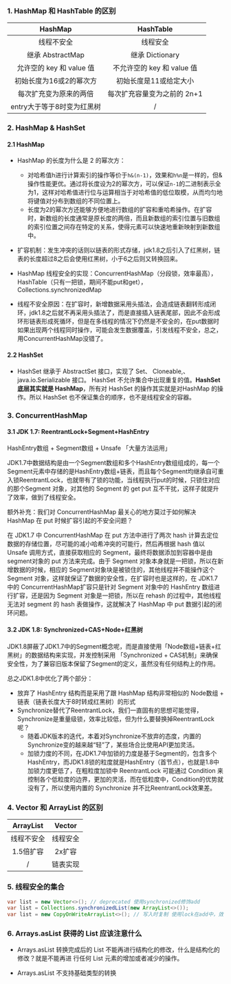 ### 1. HashMap 和 HashTable 的区别

|          HashMap           |          HashTable          |
| :------------------------: | :-------------------------: |
|         线程不安全         |          线程安全           |
|      继承 AbstractMap      |       继承 Dictionary       |
|  允许空的 key 和 value 值  | 不允许空的 key 和 value 值  |
|  初始长度为16或2的幂次方   |   初始⻓度是11或给定大小    |
|   每次扩充变为原来的两倍   | 每次扩充容量变为之前的 2n+1 |
| entry大于等于8时变为红黑树 |              /              |

### 2. HashMap & HashSet

#### 2.1 HashMap

- HashMap 的长度为什么是 2 的幂次方：
  - 对哈希值h进行计算索引的操作等价于`h&(n-1)`，效果和`h%n`是一样的，但&操作性能更优。通过将长度设为2的幂次方，可以保证`n-1`的二进制表示全为1，这样对哈希值进行位与运算相当于对哈希值的低位取模，从而均匀地将键值对分布到数组的不同位置上。
  - 长度为2的幂次方还能够方便地进行数组的扩容和重哈希操作。在扩容时，新数组的长度通常是原长度的两倍，而且新数组的索引位置与旧数组的索引位置之间存在特定的关系，使得元素可以快速地重新映射到新数组中。
- 扩容机制：发生冲突的话则以链表的形式存储，jdk1.8之后引入了红黑树，链表的长度超过8之后会使用红黑树，小于6之后则又转换回来。

- HashMap 线程安全的实现：ConcurrentHashMap（分段锁，效率最高），HashTable（只有一把锁，期间不能put和get），Collections.synchronizedMap
- 线程不安全原因：在扩容时，新增数据采用头插法，会造成链表翻转形成闭环，jdk1.8之后就不再采用头插法了，而是直接插入链表尾部，因此不会形成环形链表形成死循环，但是在多线程的情况下仍然是不安全的，在put数据时如果出现两个线程同时操作，可能会发生数据覆盖，引发线程不安全，总之，用ConcurrentHashMap没错了。

#### 2.2 HashSet

- HashSet 继承于 AbstractSet 接口，实现了 Set、 Cloneable,、 java.io.Serializable 接口。 HashSet 不允许集合中出现重复的值。**HashSet 底层其实就是 HashMap**，所有对 HashSet 的操作其实就是对HashMap 的操作。所以 HashSet 也不保证集合的顺序，也不是线程安全的容器。  

### 3. ConcurrentHashMap

#### 3.1 JDK 1.7: ReentrantLock+Segment+HashEntry

HashEntry数组 + Segment数组 + Unsafe 「大量方法运用」

JDK1.7中数据结构是由一个Segment数组和多个HashEntry数组组成的，每一个Segment元素中存储的是HashEntry数组+链表，而且每个Segment均继承自可重入锁ReentrantLock，也就带有了锁的功能，当线程执行put的时候，只锁住对应的那个Segment 对象，对其他的 Segment 的 get put 互不干扰，这样子就提升了效率，做到了线程安全。

额外补充：我们对 ConcurrentHashMap 最关心的地方莫过于如何解决 HashMap 在 put 时候扩容引起的不安全问题？

在 JDK1.7 中 ConcurrentHashMap 在 put 方法中进行了两次 hash 计算去定位数据的存储位置，尽可能的减小哈希冲突的可能行，然后再根据 hash 值以 Unsafe 调用方式，直接获取相应的 Segment，最终将数据添加到容器中是由 segment对象的 put 方法来完成。由于 Segment 对象本身就是一把锁，所以在新增数据的时候，相应的 Segment对象块是被锁住的，其他线程并不能操作这个 Segment 对象，这样就保证了数据的安全性，在扩容时也是这样的，在 JDK1.7 中的 ConcurrentHashMap扩容只是针对 Segment 对象中的 HashEntry 数组进行扩容，还是因为 Segment 对象是一把锁，所以在 rehash 的过程中，其他线程无法对 segment 的 hash 表做操作，这就解决了 HashMap 中 put 数据引起的闭环问题。

#### 3.2 JDK 1.8: Synchronized+CAS+Node+红黑树

JDK1.8屏蔽了JDK1.7中的Segment概念呢，而是直接使用「Node数组+链表+红黑树」的数据结构来实现，并发控制采用 「Synchronized + CAS机制」来确保安全性，为了兼容旧版本保留了Segment的定义，虽然没有任何结构上的作用。

总之JDK1.8中优化了两个部分：

- 放弃了 HashEntry 结构而是采用了跟 HashMap 结构非常相似的 Node数组 + 链表（链表长度大于8时转成红黑树）的形式
- Synchronize替代了ReentrantLock，我们一直固有的思想可能觉得，Synchronize是重量级锁，效率比较低，但为什么要替换掉ReentrantLock呢？
  - 随着JDK版本的迭代，本着对Synchronize不放弃的态度，内置的Synchronize变的越来越“轻”了，某些场合比使用API更加灵活。
  - 加锁力度的不同，在JDK1.7中加锁的力度是基于Segment的，包含多个HashEntry，而JDK1.8锁的粒度就是HashEntry（首节点），也就是1.8中加锁力度更低了，在粗粒度加锁中 ReentrantLock 可能通过 Condition 来控制各个低粒度的边界，更加的灵活，而在低粒度中，Condition的优势就没有了，所以使用内置的 Synchronize 并不比ReentrantLock效果差。


### 4. Vector 和 ArrayList 的区别

| ArrayList  |  Vector  |
| :--------: | :------: |
| 线程不安全 | 线程安全 |
| 1.5倍扩容  |  2x扩容  |
|     /      | 链表实现 |

### 5. 线程安全的集合

```java
var list = new Vector<>(); // deprecated 使用synchronized修饰add
var list = Collections.synchronizedList(new ArrayList<>());
var list = new CopyOnWriteArrayList<>(); // 写入时复制 使用lock在add中，效率较高
```

### 6. Arrays.asList 获得的 List 应该注意什么

- Arrays.asList 转换完成后的 List 不能再进⾏结构化的修改，什么是结构化的修改？就是不能再进
  ⾏任何 List 元素的增加或者减少的操作。

- Arrays.asList 不⽀持基础类型的转换
